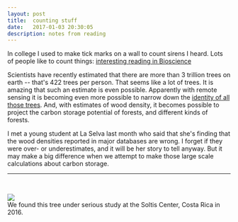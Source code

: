 ```yaml
---
layout: post
title:  counting stuff
date:   2017-01-03 20:30:05
description: notes from reading
---
```

In college I used to make tick marks on a wall to count sirens I heard. Lots of people like to count things: [interesting reading in Bioscience](http://bioscience.oxfordjournals.org/content/66/12/1013.full)

Scientists have recently estimated that there are more than 3 trillion trees on earth -- that's 422 trees per person. That seems like a lot of trees. It is amazing that such an estimate is even possible. Apparently with remote sensing it is becoming even more possible to narrow down the [identity of all those trees](http://www.tandfonline.com/doi/abs/10.1080/07038992.2016.1207484).  And, with estimates of wood density, it becomes possible to project the carbon storage potential of forests, and different kinds of forests.

I met a young student at La Selva last month who said that she's finding that the wood densities reported in major databases are wrong. I forget if they were over- or underestimates, and it will be her story to tell anyway. But it may make a big difference when we attempt to make those large scale calculations about carbon storage.<hr>
<br/>


<div class="img_row">
	<img class="col three" src="{{ site.baseurl }}/img/soltis_tree.JPG" />
</div>

<div class="col three caption" >
	We found this tree under serious study at the Soltis Center, Costa Rica in 2016. 
</div>
